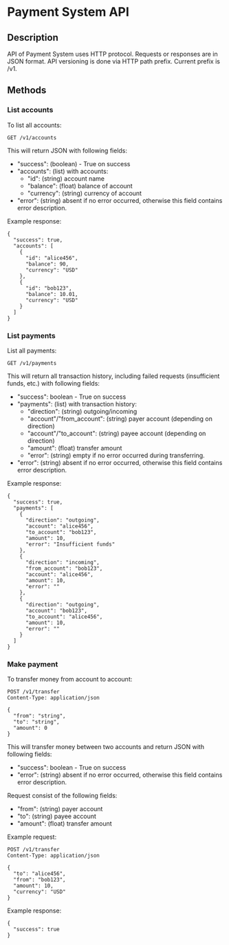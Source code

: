 # Payment System API

## Description

API of Payment System uses HTTP protocol.
Requests or responses are in JSON format.
API versioning is done via HTTP path prefix.
Current prefix is /v1.

## Methods

### List accounts

To list all accounts:

    GET /v1/accounts

This will return JSON with following fields:
- "success": (boolean) - True on success
- "accounts": (list) with accounts:
  * "id": (string) account name
  * "balance": (float) balance of account
  * "currency": (string) currency of account
- "error": (string) absent if no error occurred, otherwise 
this field contains error description.

Example response:

    {
      "success": true,
      "accounts": [
        {
          "id": "alice456",
          "balance": 90,
          "currency": "USD"
        },
        {
          "id": "bob123",
          "balance": 10.01,
          "currency": "USD"
        }
      ]
    }

### List payments

List all payments:

    GET /v1/payments

This will return all transaction history, including
failed requests (insufficient funds, etc.) with following fields:
- "success": boolean - True on success
- "payments": (list) with transaction history:
  * "direction": (string) outgoing/incoming
  * "account"/"from_account": (string) payer account (depending on direction)
  * "account"/"to_account": (string) payee account (depending on direction)
  * "amount": (float) transfer amount
  * "error": (string) empty if no error occurred during transferring.
- "error": (string) absent if no error occurred, otherwise 
this field contains error description.

Example response:

    {
      "success": true,
      "payments": [
        {
          "direction": "outgoing",
          "account": "alice456",
          "to_account": "bob123",
          "amount": 10,
          "error": "Insufficient funds"
        },
        {
          "direction": "incoming",
          "from_account": "bob123",
          "account": "alice456",
          "amount": 10,
          "error": ""
        },
        {
          "direction": "outgoing",
          "account": "bob123",
          "to_account": "alice456",
          "amount": 10,
          "error": ""
        }
      ]
    }

### Make payment

To transfer money from account to account:

    POST /v1/transfer
    Content-Type: application/json
    
    {
      "from": "string",
      "to": "string",
      "amount": 0
    }

This will transfer money between two accounts and return
JSON with following fields:
- "success": boolean - True on success
- "error": (string) absent if no error occurred, otherwise 
this field contains error description.

Request consist of the following fields:
- "from": (string) payer account
- "to": (string) payee account
- "amount": (float) transfer amount

Example request:

    POST /v1/transfer
    Content-Type: application/json
    
    {
      "to": "alice456",
      "from": "bob123",
      "amount": 10,
      "currency": "USD"
    }

Example response:

    {
      "success": true
    }

